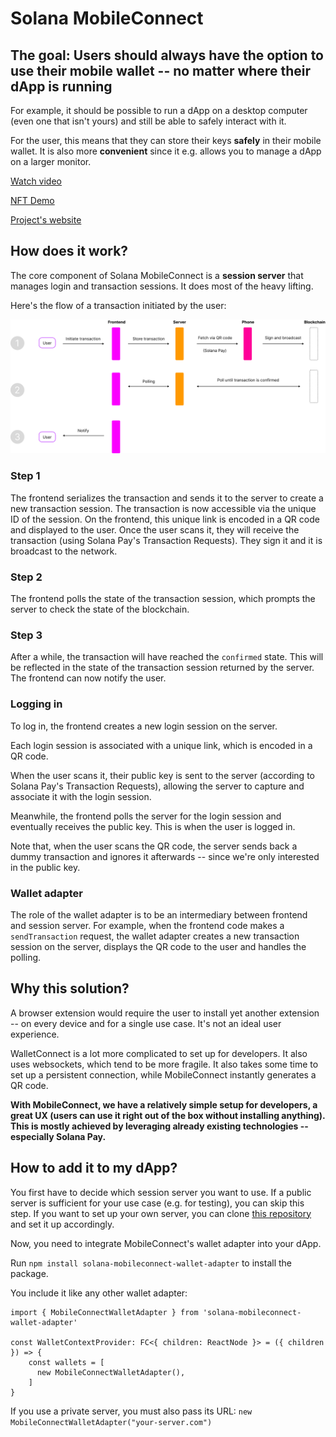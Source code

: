 # Solana MobileConnect

## The goal: Users should always have the option to use their mobile wallet -- no matter where their dApp is running

For example, it should be possible to run a dApp on a desktop computer (even one that isn't yours) and still be able to safely interact with it.

For the user, this means that they can store their keys **safely** in their mobile wallet. It is also more **convenient** since it e.g. allows you to manage a dApp on a larger monitor.

[Watch video](https://solana-mobileconnect.com/#demo)

[NFT Demo](https://solana-mobileconnect.com/nft-demo)

[Project's website](https://solana-mobileconnect.com)

## How does it work?

The core component of Solana MobileConnect is a **session server** that manages login and transaction sessions. It does most of the heavy lifting.

Here's the flow of a transaction initiated by the user:

![Transaction flow](/img/flow.svg)

### Step 1

The frontend serializes the transaction and sends it to the server to create a new transaction session. The transaction is now accessible via the unique ID of the session. On the frontend, this unique link is encoded in a QR code and displayed to the user. Once the user scans it, they will receive the transaction (using Solana Pay's Transaction Requests). They sign it and it is broadcast to the network.

### Step 2

The frontend polls the state of the transaction session, which prompts the server to check the state of the blockchain.

### Step 3

After a while, the transaction will have reached the `confirmed` state. This will be reflected in the state of the transaction session returned by the server. The frontend can now notify the user.

### Logging in

To log in, the frontend creates a new login session on the server.

Each login session is associated with a unique link, which is encoded in a QR code.

When the user scans it, their public key is sent to the server (according to Solana Pay's Transaction Requests), allowing the server to capture and associate it with the login session.

Meanwhile, the frontend polls the server for the login session and eventually receives the public key. This is when the user is logged in.

Note that, when the user scans the QR code, the server sends back a dummy transaction and ignores it afterwards -- since we're only interested in the public key.

### Wallet adapter

The role of the wallet adapter is to be an intermediary between frontend and session server. For example, when the frontend code makes a `sendTransaction` request, the wallet adapter creates a new transaction session on the server, displays the QR code to the user and handles the polling.

## Why this solution?

A browser extension would require the user to install yet another extension -- on every device and for a single use case. It's not an ideal user experience.

WalletConnect is a lot more complicated to set up for developers. It also uses websockets, which tend to be more fragile. It also takes some time to set up a persistent connection, while MobileConnect instantly generates a QR code.

**With MobileConnect, we have a relatively simple setup for developers, a great UX (users can use it right out of the box without installing anything). This is mostly achieved by leveraging already existing technologies -- especially Solana Pay.**

## How to add it to my dApp?

You first have to decide which session server you want to use.  If a public server is sufficient for your use case (e.g. for testing), you can skip this step. If you want to set up your own server, you can clone [this repository]() and set it up accordingly.

Now, you need to integrate MobileConnect's wallet adapter into your dApp.

Run `npm install solana-mobileconnect-wallet-adapter` to install the package.

You include it like any other wallet adapter:
```
import { MobileConnectWalletAdapter } from 'solana-mobileconnect-wallet-adapter'

const WalletContextProvider: FC<{ children: ReactNode }> = ({ children }) => {
    const wallets = [
      new MobileConnectWalletAdapter(),
    ]
}
```

If you use a private server, you must also pass its URL: `new MobileConnectWalletAdapter("your-server.com")`
